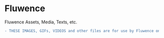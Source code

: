 # Fluwence
Fluwence Assets, Media, Texts, etc.


```diff
- THESE IMAGES, GIFs, VIDEOS and other files are for use by Fluwence only.
```
